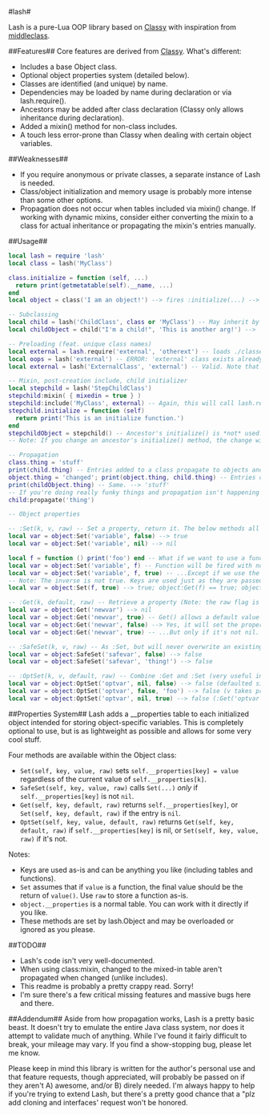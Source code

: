 #lash#

Lash is a pure-Lua OOP library based on [Classy](https://github.com/siffiejoe/lua-classy/) with inspiration from [middleclass](https://github.com/kikito/middleclass).

##Features##
Core features are derived from [Classy](https://github.com/siffiejoe/lua-classy/). What's different:
* Includes a base Object class.
* Optional object properties system (detailed below).
* Classes are identified (and unique) by name.
* Dependencies may be loaded by name during declaration or via lash.require().
* Ancestors may be added after class declaration (Classy only allows inheritance during declaration).
* Added a mixin() method for non-class includes.
* A touch less error-prone than Classy when dealing with certain object variables.

##Weaknesses##
* If you require anonymous or private classes, a separate instance of Lash is needed.
* Class/object initialization and memory usage is probably more intense than some other options.
* Propagation does not occur when tables included via mixin() change. If working with dynamic mixins, consider either converting the mixin to a class for actual inheritance or propagating the mixin's entries manually.

##Usage##
```lua
local lash = require 'lash'
local class = lash('MyClass')

class.initialize = function (self, ...)
  return print(getmetatable(self).__name, ...)
end
local object = class('I am an object!') --> fires :initialize(...) --> 'MyClass'  'I am an object!'

-- Subclassing
local child = lash('ChildClass', class or 'MyClass') -- May inherit by name or reference.
local childObject = child("I'm a child!", 'This is another arg!') --> 'ChildClass'  'I'm a child!'  'This is another arg!'

-- Preloading (feat. unique class names)
local external = lash.require('external', 'otherext') -- loads ./classes/external.lua and ./classes/otherext.lua (this uses Lua's require(), so package.path will change how this works). Using this is *not needed* in most cases, as Lash will do this for you in include() when a string is passed to it.
local oops = lash('external') -- ERROR: 'external' class exists already
local external = lash('ExternalClass', 'external') -- Valid. Note that if we hadn't used lash.require() above, Lash would do so for us.

-- Mixin, post-creation include, child initializer
local stepchild = lash('StepChildClass')
stepchild:mixin( { mixedin = true } )
stepchild:include('MyClass', external) -- Again, this will call lash.require('MyClass') if 'MyClass' isn't a thing yet. Useful, but be careful with it because Lua's require() *will* error if it there's no file.
stepchild.initialize = function (self)
  return print('This is an initialize function.')
end
stepchildObject = stepchild() -- Ancestor's initialize() is *not* used. --> 'This is an initialize function.'
-- Note: If you change an ancestor's initialize() method, the change will *not* propagate to children! This may be fixed in a later commit.

-- Propagation
class.thing = 'stuff'
print(child.thing) -- Entries added to a class propagate to objects and subclasses --> 'stuff'
object.thing = 'changed'; print(object.thing, child.thing) -- Entries changed in initialized objects don't affect the class itself --> 'changed'  'stuff'
print(childObject.thing) -- Same. --> 'stuff'
-- If you're doing really funky things and propagation isn't happening automatically, you can tell Lash to propagate manually by passing the key to class:propagate() as such:
child:propagate('thing')

-- Object properties

-- :Set(k, v, raw) -- Set a property, return it. The below methods all use this when setting a property.
local var = object:Set('variable', false) --> true
local var = object:Set('variable', nil) --> nil

local f = function () print('foo') end -- What if we want to use a function as a value?
local var = object:Set('variable', f) -- Function will be fired with no args with the return used as the value. --> 'foo'
local var = object:Set('variable', f, true) -- ...Except if we use the raw flag. --> function 0xef12ac2
-- Note: The inverse is not true. Keys are used just as they are passed.
local var = object:Set(f, true) --> true; object:Get(f) == true; object:Get('foo') == nil

-- :Get(k, default, raw) -- Retrieve a property (Note: the raw flag is the same throughout)
local var = object:Get('newvar') --> nil
local var = object:Get('newvar', true) -- Get() allows a default value as well. --> true
local var = object:Get('newvar', false) --> Yes, it will set the property. --> false
local var = object:Get('newvar', true) -- ...But only if it's not nil. --> false

-- :SafeSet(k, v, raw) -- As :Set, but will never overwrite an existing value.
local var = object:SafeSet('safevar', false) --> false
local var = object:SafeSet('safevar', 'thing!') --> false

-- :OptSet(k, v, default, raw) -- Combine :Get and :Set (very useful in functions where optional args are used to change properties with suitable defaults)
local var = object:OptSet('optvar', nil, false) --> false (defaulted since v is nil - :Get('optvar', false) was called here)
local var = object:OptSet('optvar', false, 'foo') --> false (v takes precedence - :Set('optvar', false) was called here)
local var = object:OptSet('optvar', nil, true) --> false (:Get('optvar', true) returns the existing value in this case)
```

##Properties System##
Lash adds a __properties table to each initialized object intended for storing object-specific variables. This is completely optional to use, but is as lightweight as possible and allows for some very cool stuff.

Four methods are available within the Object class:
* `Set(self, key, value, raw)` sets `self.__properties[key] = value` regardless of the current value of `self.__properties[k]`.
* `SafeSet(self, key, value, raw)` calls `Set(...)` *only* if `self.__properties[key]` is not `nil`.
* `Get(self, key, default, raw)` returns `self.__properties[key]`, or `Set(self, key, default, raw)` if the entry is `nil`.
* `OptSet(self, key, value, default, raw)` returns `Get(self, key, default, raw)` if `self.__properties[key]` is nil, or `Set(self, key, value, raw)` if it's not.

Notes:
* Keys are used as-is and can be anything you like (including tables and functions).
* `Set` assumes that if `value` is a function, the final value should be the return of `value()`. Use `raw` to store a function as-is.
* `object.__properties` is a normal table. You can work with it directly if you like.
* These methods are set by lash.Object and may be overloaded or ignored as you please.

##TODO##
* Lash's code isn't very well-documented.
* When using class:mixin, changed to the mixed-in table aren't propagated when changed (unlike includes).
* This readme is probably a pretty crappy read. Sorry!
* I'm sure there's a few critical missing features and massive bugs here and there.

##Addendum##
Aside from how propagation works, Lash is a pretty basic beast. It doesn't try to emulate the entire Java class system, nor does it attempt to validate much of anything. While I've found it fairly difficult to break, your mileage may vary. If you find a show-stopping bug, please let me know.

Please keep in mind this library is written for the author's personal use and that feature requests, though appreciated, will probably be passed on if they aren't A) awesome, and/or B) direly needed. I'm always happy to help if you're trying to extend Lash, but there's a pretty good chance that a "plz add cloning and interfaces' request won't be honored.
